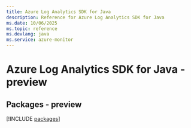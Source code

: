 ```yaml
---
title: Azure Log Analytics SDK for Java
description: Reference for Azure Log Analytics SDK for Java
ms.date: 10/06/2025
ms.topic: reference
ms.devlang: java
ms.service: azure-monitor
---
```

# Azure Log Analytics SDK for Java - preview
## Packages - preview
[!INCLUDE [packages](log-analytics-index.md)]